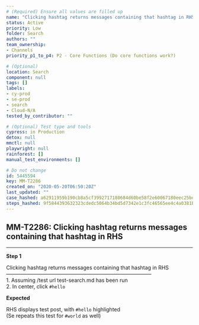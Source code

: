 ```yaml
---
# (Required) Ensure all values are filled up
name: "Clicking hashtag returns messages containing that hashtag in RHS"
status: Active
priority: Low
folder: Search
authors: ""
team_ownership:
- Channels
priority_p1_to_p4: P2 - Core Functions (Do core functions work?)

# (Optional)
location: Search
component: null
tags: []
labels:
- cy-prod
- se-prod
- search
- Cloud-N/A
tested_by_contributor: ""

# (Optional) Test type and tools
cypress: in Production
detox: null
mmctl: null
playwright: null
rainforest: []
manual_test_environments: []

# Do not change
id: 5445594
key: MM-T2286
created_on: "2020-05-20T06:50:20Z"
last_updated: ""
case_hashed: a62911959b190cb8a5cf3992717180684d60be58f2e60067180eec25bd413324771dc8b8e441b6d53cc62ef06c2ae3a2
steps_hashed: 9f5844393632323cdedc5064b34bd5d7342e1c3fc46565ee4c4a0381b97f008173557f56b50dfd7a4c038acbebcf9cab
---
```


<!-- (Auto-generated) Based on frontmatter's "key" and "name" -->

## MM-T2286: Clicking hashtag returns messages containing that hashtag in RHS

---

**Step 1**

Clicking hashtag returns messages containing that hashtag in RHS\
————————————————————————————\
1\. Assuming /test url test-search.md has been run\
2\. In center, click `#hello`

**Expected**

RHS displays test post, with `#hello` highlighted\
(Se repeats this test for `#world` as well)
